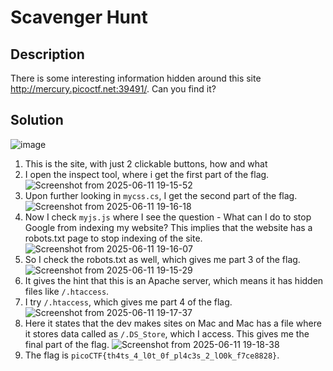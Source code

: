 # Scavenger Hunt

## Description
There is some interesting information hidden around this site http://mercury.picoctf.net:39491/. Can you find it?

## Solution
![image](https://github.com/user-attachments/assets/e424c940-e7bc-49a2-b177-20ee671d13fd)
1. This is the site, with just 2 clickable buttons, how and what
2. I open the inspect tool, where i get the first part of the flag.
   ![Screenshot from 2025-06-11 19-15-52](https://github.com/user-attachments/assets/04b8aac2-882f-4fcb-aa96-001c0435fdbf)
3. Upon further looking in ```mycss.cs```, I get the second part of the flag.
   ![Screenshot from 2025-06-11 19-16-18](https://github.com/user-attachments/assets/ad6c542a-6f05-4ae2-ad6b-a8d30eb8cceb)
4. Now I check ```myjs.js``` where I see the question - What can I do to stop Google from indexing my website? This implies that the website has a robots.txt page to stop indexing of the site.
   ![Screenshot from 2025-06-11 19-16-07](https://github.com/user-attachments/assets/47d5e86d-9543-44f2-a56b-5b220cdf8f37)
5. So I check the robots.txt as well, which gives me part 3 of the flag.
   ![Screenshot from 2025-06-11 19-15-29](https://github.com/user-attachments/assets/3709c47a-8bc7-461f-bd6d-343ebf314a2f)
6. It gives the hint that this is an Apache server, which means it has hidden files like ```/.htaccess```.
7. I try ```/.htaccess```, which gives me part 4 of the flag.
   ![Screenshot from 2025-06-11 19-17-37](https://github.com/user-attachments/assets/88db1b76-0c67-4952-8ef8-a772bc6ac58a)
8. Here it states that the dev makes sites on Mac and Mac has a file where it stores data called as ```/.DS_Store```, which I access. This gives me the final part of the flag.
   ![Screenshot from 2025-06-11 19-18-38](https://github.com/user-attachments/assets/67d5c4ae-4ef2-4d32-84d1-443a7c6c8004)
9. The flag is ```picoCTF{th4ts_4_l0t_0f_pl4c3s_2_lO0k_f7ce8828}```.
